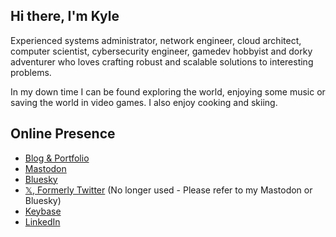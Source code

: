 ## Hi there, I'm Kyle

Experienced systems administrator, network engineer, cloud architect, computer scientist, cybersecurity engineer, gamedev hobbyist and dorky adventurer who loves crafting robust and scalable solutions to interesting problems.

In my down time I can be found exploring the world, enjoying some music or saving the world in video games. I also enjoy cooking and skiing.

## Online Presence

- [Blog & Portfolio](https://kmw.dev)
- [Mastodon](https://mas.to/@TallonRain)
- [Bluesky](https://bsky.app/profile/kmw.dev)
- [𝕏, Formerly Twitter](https://twitter.com/TallonRain) (No longer used - Please refer to my Mastodon or Bluesky)
- [Keybase](https://keybase.io/tallonrain)
- [LinkedIn](https://www.linkedin.com/in/kylemworthington/)
